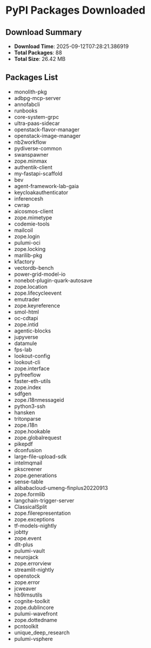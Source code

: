 # PyPI Packages Downloaded

## Download Summary
- **Download Time**: 2025-09-12T07:28:21.386919
- **Total Packages**: 88
- **Total Size**: 26.42 MB

## Packages List
- monolith-pkg
- adbpg-mcp-server
- annofabcli
- runbooks
- core-system-grpc
- ultra-paas-sidecar
- openstack-flavor-manager
- openstack-image-manager
- nb2workflow
- pydiverse-common
- swanspawner
- zope.minmax
- authentik-client
- my-fastapi-scaffold
- bev
- agent-framework-lab-gaia
- keycloakauthenticator
- inferencesh
- cwrap
- aicosmos-client
- zope.mimetype
- codemie-tools
- mailcoil
- zope.login
- pulumi-oci
- zope.locking
- marilib-pkg
- kfactory
- vectordb-bench
- power-grid-model-io
- nonebot-plugin-quark-autosave
- zope.location
- zope.lifecycleevent
- emutrader
- zope.keyreference
- smol-html
- oc-cdtapi
- zope.intid
- agentic-blocks
- jupyverse
- datamule
- fps-lab
- lookout-config
- lookout-cli
- zope.interface
- pyfreeflow
- faster-eth-utils
- zope.index
- sdfgen
- zope.i18nmessageid
- python3-ssh
- hansken
- tritonparse
- zope.i18n
- zope.hookable
- zope.globalrequest
- pikepdf
- dconfusion
- large-file-upload-sdk
- intelmqmail
- pkscreener
- zope.generations
- sense-table
- alibabacloud-umeng-finplus20220913
- zope.formlib
- langchain-trigger-server
- ClassicalSplit
- zope.filerepresentation
- zope.exceptions
- tf-models-nightly
- jobtty
- zope.event
- dlt-plus
- pulumi-vault
- neurojack
- zope.errorview
- streamlit-nightly
- openstock
- zope.error
- jcweaver
- hb9imsutils
- cognite-toolkit
- zope.dublincore
- pulumi-wavefront
- zope.dottedname
- pcntoolkit
- unique_deep_research
- pulumi-vsphere
